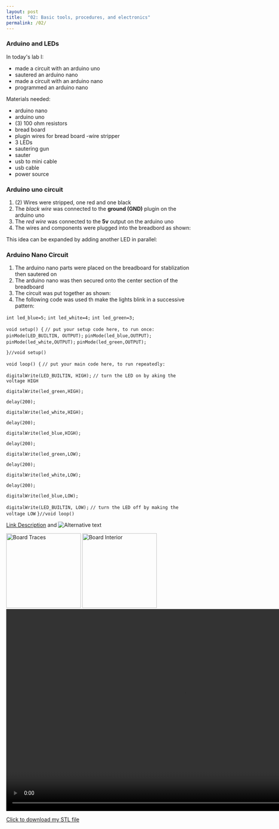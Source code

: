 ```yaml
---
layout: post
title:  "02: Basic tools, procedures, and electronics"
permalink: /02/
---
```


### Arduino and LEDs

In today's lab I:
- made a circuit with an arduino uno
- sautered an arduino nano
- made a circuit with an arduino nano
- programmed an arduino nano

Materials needed:
- arduino nano
- arduino uno
- (3) 100 ohm resistors
- bread board
- plugin wires for bread board
-wire stripper
- 3 LEDs 
- sautering gun
- sauter
- usb to mini cable
- usb cable
- power source

### Arduino uno circuit


1. (2) Wires were stripped, one red and one black
2. The _black wire_ was connected to the **ground (GND)** plugin on the arduino uno
3. The _red wire_ was connected to the **5v** output on the arduino uno
4. The wires and components were plugged into the breadbord as shown:

<!-- insert picture and diagram here -->

This idea can be expanded by adding another LED in parallel:

### Arduino Nano Circuit

1. The arduino nano parts were placed on the breadboard for stablization then sautered on
2. The arduino nano was then secured onto the center section of the breadboard
3. The circuit was put together as shown:
4. The following code was used th make the lights blink in a successive pattern:

`int led_blue=5;`
`int led_white=4;`
`int led_green=3;`

`void setup() {` `// put your setup code here, to run once:`
  `pinMode(LED_BUILTIN, OUTPUT);`
  `pinMode(led_blue,OUTPUT);`
  `pinMode(led_white,OUTPUT);`
  `pinMode(led_green,OUTPUT);`

`}//void setup()`

`void loop() {` `// put your main code here, to run repeatedly:`
  
  `digitalWrite(LED_BUILTIN, HIGH);` `// turn the LED on by aking the voltage HIGH`
  
  `digitalWrite(led_green,HIGH);`
  
  `delay(200);`
 
  `digitalWrite(led_white,HIGH);`
  
  `delay(200);`                       
  
  `digitalWrite(led_blue,HIGH);`
  
  `delay(200);`  
  
  `digitalWrite(led_green,LOW);`
  
  `delay(200);`  
  
  `digitalWrite(led_white,LOW);`
  
  `delay(200);`                       
  
  `digitalWrite(led_blue,LOW);`                     
  
  `digitalWrite(LED_BUILTIN, LOW);` `// turn the LED off by making the voltage LOW`
`}//void loop()`

<!-- You can include comments that will not be translated to HTML -->

<!-- You can include links and images in the following format: -->

[Link Description](url) and ![Alternative text](motor.jpg)


<!-- Or, you can also directly include HTML, for example to make a split image -->

<img src="board1.jpg" alt="Board Traces" style="height: 200px; max-width: 48%">
<img src="board2.jpg" alt="Board Interior" style="height: 200px; max-width: 48%">


<!-- You can also use HTML tags to include a video -->
<video width="955" height="541" controls>
	<source src="demo.mp4" type="video/mp4">
</video>

<!-- Or to add a download link to any (reasonably small) file in your permalink directory -->

<a href='cube.stl' download>Click to download my STL file</a>

